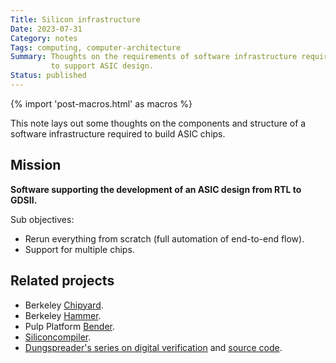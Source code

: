 ```yaml
---
Title: Silicon infrastructure 
Date: 2023-07-31
Category: notes
Tags: computing, computer-architecture
Summary: Thoughts on the requirements of software infrastructure required
         to support ASIC design.
Status: published
---
```


{% import 'post-macros.html' as macros %}

This note lays out some thoughts on the components and structure of a
software infrastructure required to build ASIC chips.

## Mission

**Software supporting the development of an ASIC design from RTL to GDSII.**

Sub objectives:

- Rerun everything from scratch (full automation of end-to-end flow).
- Support for multiple chips.

## Related projects

- Berkeley [Chipyard](https://github.com/ucb-bar/chipyard).
- Berkeley [Hammer](https://github.com/ucb-bar/hammer).
- Pulp Platform [Bender](https://github.com/pulp-platform/bender).
- [Siliconcompiler](https://github.com/siliconcompiler/siliconcompiler).
- [Dungspreader's series on digital verification](http://dungspreader.blogspot.com/)
  and [source code](https://github.com/rporter/verilog_integration).
